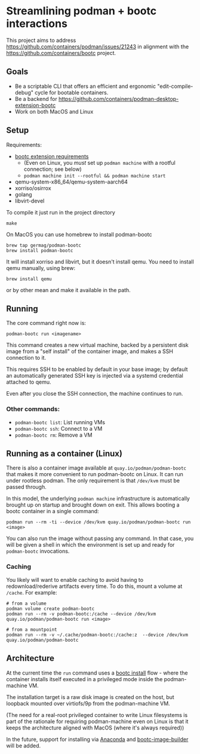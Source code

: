 # Streamlining podman + bootc interactions

This project aims to address <https://github.com/containers/podman/issues/21243>
in alignment with the <https://github.com/containers/bootc> project.

## Goals

- Be a scriptable CLI that offers an efficient and ergonomic "edit-compile-debug" cycle for bootable containers.
- Be a backend for <https://github.com/containers/podman-desktop-extension-bootc>
- Work on both MacOS and Linux

## Setup

Requirements:

- [bootc extension requirements](https://github.com/containers/podman-desktop-extension-bootc?tab=readme-ov-file#requirements)
  - (Even on Linux, you *must* set up `podman machine` with a rootful connection; see below)
  - `podman machine init --rootful && podman machine start`
- qemu-system-x86_64/qemu-system-aarch64
- xorriso/osirrox
- golang
- libvirt-devel


To compile it just run in the project directory

```shell
make
```

On MacOS you can use homebrew to install podman-bootc

```
brew tap germag/podman-bootc
brew install podman-bootc
```

It will install xorriso and libvirt, but it doesn't install qemu.
You need to install qemu manually, using brew:
```
brew install qemu
```
or by other mean and make it available in the path.


## Running

The core command right now is:

```shell
podman-bootc run <imagename>
```

This command creates a new virtual machine, backed by a persistent disk
image from a "self install" of the container image, and makes a SSH
connection to it.

This requires SSH to be enabled by default in your base image; by
default an automatically generated SSH key is injected via a systemd
credential attached to qemu.

Even after you close the SSH connection, the machine continues to run.

### Other commands:

- `podman-bootc list`: List running VMs
- `podman-bootc ssh`: Connect to a VM
- `podman-bootc rm`: Remove a VM

## Running as a container (Linux)

There is also a container image available at `quay.io/podman/podman-bootc` that
makes it more convenient to run podman-bootc on Linux. It can run under rootless
podman. The only requirement is that `/dev/kvm` must be passed through.

In this model, the underlying `podman machine` infrastructure is automatically
brought up on startup and brought down on exit. This allows booting a bootc
container in a single command:

```shell
podman run --rm -ti --device /dev/kvm quay.io/podman/podman-bootc run <image>
```

You can also run the image without passing any command. In that case, you will
be given a shell in which the environment is set up and ready for `podman-bootc`
invocations.

### Caching

You likely will want to enable caching to avoid having to redownload/rederive
artifacts every time. To do this, mount a volume at `/cache`. For example:

```shell
# from a volume
podman volume create podman-bootc
podman run --rm -v podman-bootc:/cache --device /dev/kvm quay.io/podman/podman-bootc run <image>

# from a mountpoint
podman run --rm -v ~/.cache/podman-bootc:/cache:z  --device /dev/kvm quay.io/podman/podman-bootc
```

## Architecture

At the current time the `run` command uses a
[bootc install](https://containers.github.io/bootc/bootc-install.html)
flow - where the container installs itself executed in a privileged
mode inside the podman-machine VM.

The installation target is a raw disk image is created on the host, but loopback
mounted over virtiofs/9p from the podman-machine VM.

(The need for a real-root privileged container to write Linux filesystems is part of the
 rationale for requiring podman-machine even on Linux is that
 it keeps the architecture aligned with MacOS (where it's always required))

In the future, support for installing via [Anaconda](https://github.com/rhinstaller/anaconda/)
and [bootc-image-builder](https://github.com/osbuild/bootc-image-builder)
will be added.
